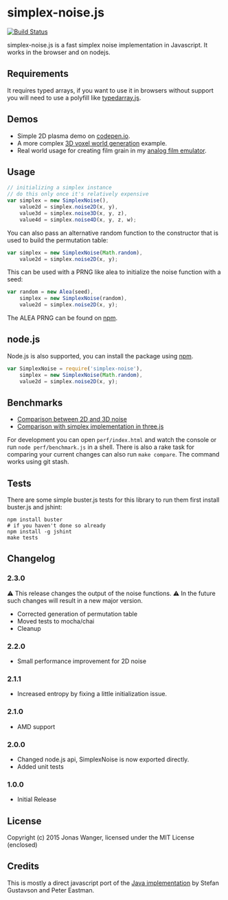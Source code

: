 # simplex-noise.js
[![Build Status](https://travis-ci.org/jwagner/simplex-noise.js.svg?branch=master)](https://travis-ci.org/jwagner/simplex-noise.js)

simplex-noise.js is a fast simplex noise implementation in Javascript. It works in the browser and on nodejs.

## Requirements

It requires typed arrays, if you want to use it in browsers without support
you will need to use a polyfill like [typedarray.js](http://www.calormen.com/polyfill/typedarray.js).

## Demos

- Simple 2D plasma demo on [codepen.io](http://codepen.io/jwagner/pen/BNmpdm/?editors=001).
- A more complex [3D voxel world generation](http://29a.ch/sandbox/2012/voxelworld/) example.
- Real world usage for creating film grain in my [analog film emulator](http://29a.ch/film-emulator/).

## Usage

```javascript
// initializing a simplex instance
// do this only once it's relatively expensive
var simplex = new SimplexNoise(),
    value2d = simplex.noise2D(x, y),
    value3d = simplex.noise3D(x, y, z),
    value4d = simplex.noise4D(x, y, z, w);
```

You can also pass an alternative random function to the constructor that is
used to build the permutation table:

```javascript
var simplex = new SimplexNoise(Math.random),
    value2d = simplex.noise2D(x, y);
```

This can be used with a PRNG like alea to initialize the noise function with a seed:

```javascript
var random = new Alea(seed),
    simplex = new SimplexNoise(random),
    value2d = simplex.noise2D(x, y);
```

The ALEA PRNG can be found on [npm](https://npmjs.org/package/alea).

## node.js

Node.js is also supported, you can install the package using [npm](https://npmjs.org/package/simplex-noise).

```javascript
var SimplexNoise = require('simplex-noise'),
    simplex = new SimplexNoise(Math.random),
    value2d = simplex.noise2D(x, y);
```

## Benchmarks

- [Comparison between 2D and 3D noise](http://jsperf.com/simplex-noise/4)
- [Comparison with simplex implementation in three.js](http://jsperf.com/simplex-noise-comparison/3)

For development you can open `perf/index.html` and watch the console or run `node perf/benchmark.js` in a shell.
There is also a rake task for comparing your current changes can also run `make compare`.
The command works using git stash.

## Tests

There are some simple buster.js tests for this library to run them first install buster.js and jshint:
```shell
npm install buster
# if you haven't done so already
npm install -g jshint
make tests
```

## Changelog

### 2.3.0
:warning: This release changes the output of the noise functions. :warning:
In the future such changes will result in a new major version.

- Corrected generation of permutation table
- Moved tests to mocha/chai
- Cleanup

### 2.2.0
- Small performance improvement for 2D noise

### 2.1.1
- Increased entropy by fixing a little initialization issue.

### 2.1.0
- AMD support

### 2.0.0
- Changed node.js api, SimplexNoise is now exported directly.
- Added unit tests

### 1.0.0
- Initial Release

## License
Copyright (c) 2015 Jonas Wanger, licensed under the MIT License (enclosed)

## Credits
This is mostly a direct javascript port of the [Java implementation](http://webstaff.itn.liu.se/~stegu/simplexnoise/SimplexNoise.java)
by Stefan Gustavson and Peter Eastman.
